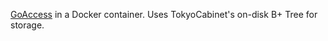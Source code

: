 [GoAccess](https://goaccess.io/) in a Docker container. Uses TokyoCabinet's on-disk B+ Tree for storage.
